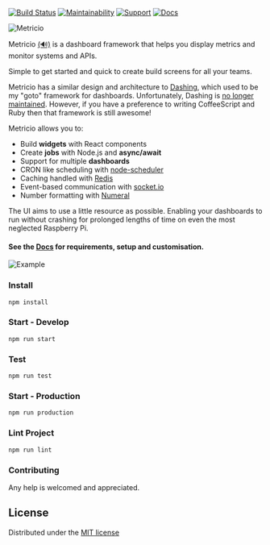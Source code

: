 [![Build Status](https://semaphoreci.com/api/v1/dannycroft/metricio-2/branches/master/badge.svg)](https://semaphoreci.com/dannycroft/metricio-2) [![Maintainability](https://api.codeclimate.com/v1/badges/3aa92baa68a935fc8c3a/maintainability)](https://codeclimate.com/github/metricio/metricio/maintainability) [![Support](https://img.shields.io/badge/gitter-developer_chat-46bc99.svg)](https://gitter.im/metricio/support) [![Docs](https://img.shields.io/badge/docs-passing-green.svg)](https://metricio.github.io/)

![Metricio](https://res.cloudinary.com/metricio/image/upload/v1510160215/logo_gvdwrr.png)

Metricio [(🔊)](https://res.cloudinary.com/metricio/video/upload/v1508691679/metricio_b4nmgk.mp3 "pronunciation") is a dashboard framework that helps you display metrics and monitor
systems and APIs.

Simple to get started and quick to create build screens for all your teams.

Metricio has a similar design and architecture to [Dashing](http://dashing.io/), which used to be my "goto" framework for dashboards. Unfortunately, Dashing is [no longer maintained](https://github.com/Shopify/dashing/issues/711). However, if you have a preference to writing CoffeeScript and Ruby then that framework is still awesome!

Metricio allows you to:

- Build **widgets** with React components
- Create **jobs** with Node.js and **async/await**
- Support for multiple **dashboards**
- CRON like scheduling with [node-scheduler](https://github.com/node-schedule/node-schedule)
- Caching handled with [Redis](https://redis.io/)
- Event-based communication with [socket.io](https://socket.io/)
- Number formatting with [Numeral](http://numeraljs.com/)

The UI aims to use a little resource as possible. Enabling your dashboards to run without crashing for prolonged lengths of time on even the most neglected Raspberry Pi.

####  See the [Docs](https://metricio.github.io/) for requirements, setup and customisation.

![Example](https://res.cloudinary.com/metricio/image/upload/v1510160088/demo_qvrjcv.gif)

### Install

```
npm install
```

### Start - Develop

```
npm run start
```

### Test

```
npm run test
```

### Start - Production

```
npm run production
```

### Lint Project

```
npm run lint
```

### Contributing

Any help is welcomed and appreciated.

## License
Distributed under the [MIT license](LICENSE)
